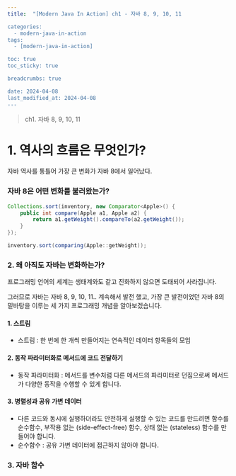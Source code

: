```yaml
---
title:  "[Modern Java In Action] ch1 - 자바 8, 9, 10, 11

categories:
  - modern-java-in-action
tags:
  - [modern-java-in-action]

toc: true
toc_sticky: true

breadcrumbs: true

date: 2024-04-08
last_modified_at: 2024-04-08
---
```


> ch1. 자바 8, 9, 10, 11

# 1. 역사의 흐름은 무엇인가?
자바 역사를 통틀어 가장 큰 변화가 자바 8에서 일어났다.

### 자바 8은 어떤 변화를 불러왔는가?
```java
Collections.sort(inventory, new Comparator<Apple>() {
    public int compare(Apple a1, Apple a2) {
        return a1.getWeight().compareTo(a2.getWeight());
    }
});
```

```java
inventory.sort(comparing(Apple::getWeight));
```

### 2. 왜 아직도 자바는 변화하는가?
프로그래밍 언어의 세계는 생태계와도 같고 진화하지 않으면 도태되어 사라집니다.

그러므로 자바는 자바 8, 9, 10, 11.. 계속해서 발전 했고,
가장 큰 발전이었던 자바 8의 밑바탕을 이루는 세 가지 프로그래밍 개념을 알아보겠습니다.

#### 1. 스트림 
- 스트림 : 한 번에 한 개씩 만들어지는 연속적인 데이터 항목들의 모임

#### 2. 동작 파라미터화로 메서드에 코드 전달하기
- 동작 파라미터화 : 메서드를 변수처럼 다른 메서드의 파라미터로 던짐으로써 메서드가 다양한 동작을 수행할 수 있게 합니다.

#### 3. 병렬성과 공유 가변 데이터
- 다른 코드와 동시에 실행하더라도 안전하게 실행할 수 있는 코드를 만드려면 함수를 순수함수, 부작용 없는 (side-effect-free) 함수, 상태 없는 (stateless) 함수를 만들어야 합니다.
- 순수함수 : 공유 가변 데이터에 접근하지 않아야 합니다.

### 3. 자바 함수
